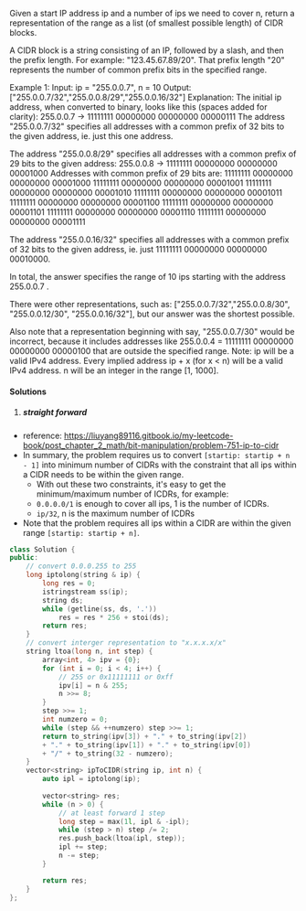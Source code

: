Given a start IP address ip and a number of ips we need to cover n, return a representation of the range as a list (of smallest possible length) of CIDR blocks.

A CIDR block is a string consisting of an IP, followed by a slash, and then the prefix length. For example: "123.45.67.89/20". That prefix length "20" represents the number of common prefix bits in the specified range.

Example 1:
Input: ip = "255.0.0.7", n = 10
Output: ["255.0.0.7/32","255.0.0.8/29","255.0.0.16/32"]
Explanation:
The initial ip address, when converted to binary, looks like this (spaces added for clarity):
255.0.0.7 -> 11111111 00000000 00000000 00000111
The address "255.0.0.7/32" specifies all addresses with a common prefix of 32 bits to the given address,
ie. just this one address.

The address "255.0.0.8/29" specifies all addresses with a common prefix of 29 bits to the given address:
255.0.0.8 -> 11111111 00000000 00000000 00001000
Addresses with common prefix of 29 bits are:
11111111 00000000 00000000 00001000
11111111 00000000 00000000 00001001
11111111 00000000 00000000 00001010
11111111 00000000 00000000 00001011
11111111 00000000 00000000 00001100
11111111 00000000 00000000 00001101
11111111 00000000 00000000 00001110
11111111 00000000 00000000 00001111

The address "255.0.0.16/32" specifies all addresses with a common prefix of 32 bits to the given address,
ie. just 11111111 00000000 00000000 00010000.

In total, the answer specifies the range of 10 ips starting with the address 255.0.0.7 .

There were other representations, such as:
["255.0.0.7/32","255.0.0.8/30", "255.0.0.12/30", "255.0.0.16/32"],
but our answer was the shortest possible.

Also note that a representation beginning with say, "255.0.0.7/30" would be incorrect,
because it includes addresses like 255.0.0.4 = 11111111 00000000 00000000 00000100 
that are outside the specified range.
Note:
ip will be a valid IPv4 address.
Every implied address ip + x (for x < n) will be a valid IPv4 address.
n will be an integer in the range [1, 1000].

#### Solutions

1. ##### straight forward

- reference: https://liuyang89116.gitbook.io/my-leetcode-book/post_chapter_2_math/bit-manipulation/problem-751-ip-to-cidr
- In summary, the problem requires us to convert `[startip: startip + n - 1]` into minimum number of CIDRs with the constraint that all ips within a CIDR needs to be within the given range.
    - With out these two constraints, it's easy to get the minimum/maximum number of ICDRs, for example:
    - `0.0.0.0/1` is enough to cover all ips, 1 is the number of ICDRs.
    - `ip/32`, n is the maximum number of ICDRs
- Note that the problem requires all ips within a CIDR are within the given range `[startip: startip + n]`.

```cpp
class Solution {
public:
    // convert 0.0.0.255 to 255
    long iptolong(string & ip) {
        long res = 0;
        istringstream ss(ip);
        string ds;
        while (getline(ss, ds, '.'))
            res = res * 256 + stoi(ds);
        return res;
    }
    // convert interger representation to "x.x.x.x/x"
    string ltoa(long n, int step) {
        array<int, 4> ipv = {0};
        for (int i = 0; i < 4; i++) {
            // 255 or 0x11111111 or 0xff
            ipv[i] = n & 255;
            n >>= 8;
        }
        step >>= 1;
        int numzero = 0;
        while (step && ++numzero) step >>= 1;
        return to_string(ipv[3]) + "." + to_string(ipv[2]) 
        + "." + to_string(ipv[1]) + "." + to_string(ipv[0])
        + "/" + to_string(32 - numzero);
    }
    vector<string> ipToCIDR(string ip, int n) {
        auto ipl = iptolong(ip);
        
        vector<string> res;
        while (n > 0) {
            // at least forward 1 step
            long step = max(1l, ipl & -ipl);
            while (step > n) step /= 2;
            res.push_back(ltoa(ipl, step));
            ipl += step;
            n -= step;
        }

        return res;
    }
};
```